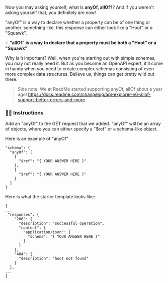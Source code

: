 Now you may asking yourself, what is **anyOf, allOf?**? And if you weren't asking yourself that, you definitely are now!

"anyOf" is a way to declare whether a property can be of one thing or another. something like, this response can either look like a "Hoot" or a "Squawk".

💡 **"allOf" is a way to declare that a property must be both a "Hoot" or a "Squawk"**

Why is it important? Well, when you're starting out with simple schemas, you may not really need it. But as you become an OpenAPI expert, it'll come in handy when you need to create complex schemas consisting of even more complex data structures. Believe us, things can get pretty wild out there.

> Side note: We at ReadMe started supporting anyOf, allOf about a year ago! https://docs.readme.com/changelog/api-explorer-v6-allof-support-better-errors-and-more

### 👩‍🏫 Instructions

Add an "anyOf" to the GET request that we added. "anyOf" will be an array of objects, where you can either specify a "$ref" or a schema-like object.

Here is an example of "anyOf"

```
"schema": {
  "anyOf": [
    {
      "$ref": "{ YOUR ANSWER HERE }"
    },
    {
      "$ref": "{ YOUR ANSWER HERE }"
    }
  ]
}
```

Here is what the starter template looks like:
```
{
...
 "responses": {
    "200": {
      "description": "successful operation",
      "content": {
        "application/json": {
          "schema": "{ YOUR ANSWER HERE }"
        }
      }
    },
    "404": {
      "description": "hoot not found"
    }
  },
...
}
```
